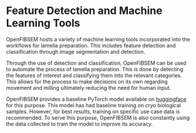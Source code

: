 # Feature Detection and Machine Learning Tools

OpenFIBSEM hosts a variety of machine learning tools incorporated into the workflows for lamella preparation. This includes feature detection and classification through image segmentation and detection. 

Through the use of detection and classification, OpenFIBSEM can be used to automate the process of lamella preparation. This is done by detecting the features of interest and classifying them into the relevant categories. This allows for the process to make decisions on its own regarding movement and milling ultimately reducing the need for human input. 

OpenFIBSEM provides a baseline PyTorch model available on [huggingface](https://huggingface.co/patrickcleeve/openfibsem-baseline) for this purpose. This model has had baseline training on cryo biological samples. However, for best results, training on specific use case data is recommended. To serve this purpose, OpenFIBSEM is also constantly using the data collected to train the model to improve its accuracy. 




